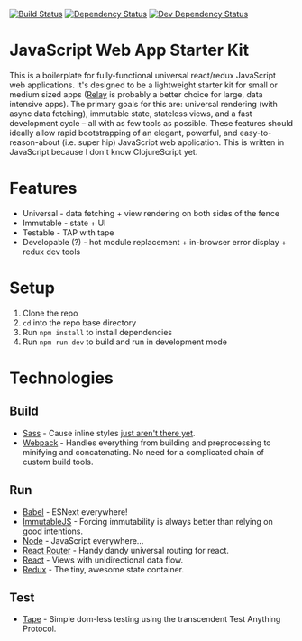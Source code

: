 [![Build Status](https://travis-ci.org/elliotdickison/js-app-starter.svg?branch=master)](https://travis-ci.org/elliotdickison/js-app-starter)
[![Dependency Status](https://david-dm.org/elliotdickison/js-app-starter.svg)](https://david-dm.org/elliotdickison/js-app-starter)
[![Dev Dependency Status](https://david-dm.org/elliotdickison/js-app-starter/dev-status.svg)](https://david-dm.org/elliotdickison/js-app-starter#info=devDependencies)

# JavaScript Web App Starter Kit

This is a boilerplate for fully-functional universal react/redux JavaScript web applications. It's designed to be a lightweight starter kit for small or medium sized apps ([Relay](https://facebook.github.io/relay/) is probably a better choice for large, data intensive apps). The primary goals for this are: universal rendering (with async data fetching), immutable state, stateless views, and a fast development cycle – all with as few tools as possible. These features should ideally allow rapid bootstrapping of an elegant, powerful, and easy-to-reason-about (i.e. super hip) JavaScript web application. This is written in JavaScript because I don't know ClojureScript yet.

# Features

* Universal - data fetching + view rendering on both sides of the fence
* Immutable - state + UI
* Testable - TAP with tape
* Developable (?) - hot module replacement + in-browser error display + redux dev tools

# Setup

1. Clone the repo
2. `cd` into the repo base directory
3. Run `npm install` to install dependencies
4. Run `npm run dev` to build and run in development mode

# Technologies

## Build
* [Sass](http://sass-lang.com/) - Cause inline styles [just aren't there yet](https://medium.com/@jedwatson/how-do-we-make-styles-in-components-play-nicely-with-server-side-rendering-25de9ecb1b49).
* [Webpack](https://webpack.github.io/) - Handles everything from building and preprocessing to minifying and concatenating. No need for a complicated chain of custom build tools.

## Run
* [Babel](http://babeljs.io/) - ESNext everywhere!
* [ImmutableJS](https://facebook.github.io/immutable-js/) - Forcing immutability is always better than relying on good intentions.
* [Node](https://nodejs.org/) - JavaScript everywhere...
* [React Router](https://github.com/rackt/react-router) - Handy dandy universal routing for react.
* [React](http://facebook.github.io/react/) - Views with unidirectional data flow.
* [Redux](https://github.com/rackt/redux) - The tiny, awesome state container.

## Test
* [Tape](https://github.com/substack/tape) - Simple dom-less testing using the transcendent Test Anything Protocol.